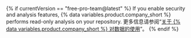{% if currentVersion == "free-pro-team@latest" %}
If you enable security and analysis features,
{% data variables.product.company_short %} performs read-only analysis on your repository. 更多信息请参阅“[关于 {% data variables.product.company_short %} 对数据的使用](/github/understanding-how-github-uses-and-protects-your-data/about-githubs-use-of-your-data)”。
{% endif %}

